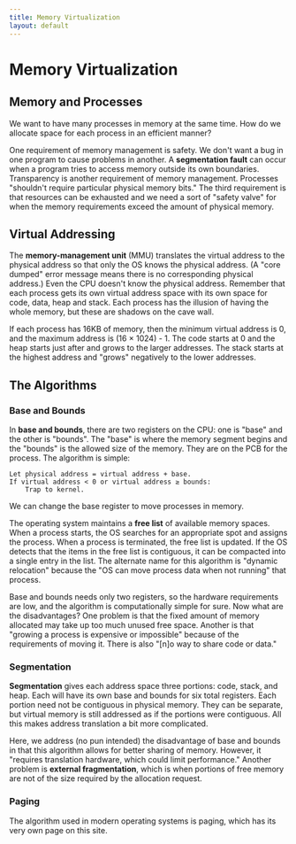 ```yaml
---
title: Memory Virtualization
layout: default
---
```


# Memory Virtualization

## Memory and Processes

We want to have many processes in memory at the same time. How do we allocate space for each process in an efficient manner?

One requirement of memory management is safety. We don't want a bug in one program to cause problems in another. A **segmentation fault** can occur when a program tries to access memory outside its own boundaries. Transparency is another requirement of memory management. Processes "shouldn't require particular physical memory bits." The third requirement is that resources can be exhausted and we need a sort of "safety valve" for when the memory requirements exceed the amount of physical memory.

## Virtual Addressing

The **memory-management unit** (MMU) translates the virtual address to the physical address so that only the OS knows the physical address. (A "core dumped" error message means there is no corresponding physical address.) Even the CPU doesn't know the physical address. Remember that each process gets its own virtual address space with its own space for code, data, heap and stack. Each process has the illusion of having the whole memory, but these are shadows on the cave wall.

If each process has 16KB of memory, then the minimum virtual address is 0, and the maximum address is (16 × 1024) - 1. The code starts at 0 and the heap starts just after and grows to the larger addresses. The stack starts at the highest address and "grows" negatively to the lower addresses.

## The Algorithms

### Base and Bounds

In **base and bounds**, there are two registers on the CPU: one is "base" and the other is "bounds". The "base" is where the memory segment begins and the "bounds" is the allowed size of the memory. They are on the PCB for the process. The algorithm is simple:

    Let physical address = virtual address + base.
    If virtual address < 0 or virtual address ≥ bounds:
        Trap to kernel.

We can change the base register to move processes in memory.

The operating system maintains a **free list** of available memory spaces. When a process starts, the OS searches for an appropriate spot and assigns the process. When a process is terminated, the free list is updated. If the OS detects that the items in the free list is contiguous, it can be compacted into a single entry in the list. The alternate name for this algorithm is "dynamic relocation" because the "OS can move process data when not running" that process.

Base and bounds needs only two registers, so the hardware requirements are low, and the algorithm is computationally simple for sure. Now what are the disadvantages? One problem is that the fixed amount of memory allocated may take up too much unused free space. Another is that "growing a process is expensive or impossible" because of the requirements of moving it. There is also "[n]o way to share code or data."

### Segmentation

**Segmentation** gives each address space three portions: code, stack, and heap. Each will have its own base and bounds for six total registers. Each portion need not be contiguous in physical memory. They can be separate, but virtual memory is still addressed as if the portions were contiguous. All this makes address translation a bit more complicated.

Here, we address (no pun intended) the disadvantage of base and bounds in that this algorithm allows for better sharing of memory. However, it "requires translation hardware, which could limit performance." Another problem is **external fragmentation**, which is when portions of free memory are not of the size required by the allocation request.

### Paging

The algorithm used in modern operating systems is paging, which has its very own page on this site.
